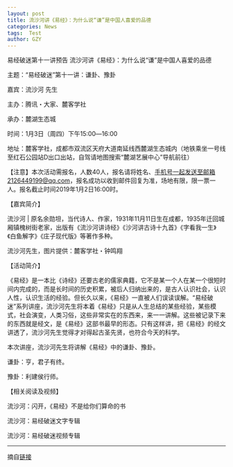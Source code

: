 ```yaml
---
layout: post
title: 流沙河讲《易经》：为什么说“谦”是中国人喜爱的品德
categories: News
tags:  Test
author: GZY
---
```


易经破迷第十一讲预告 流沙河讲《易经》：为什么说“谦”是中国人喜爱的品德

主题：“易经破迷”第十一讲：谦卦、豫卦

嘉宾：流沙河 先生

主办：腾讯・大家、麓客学社

承办：麓湖生态城

时间：1月3日（周四）下午15:00―16:00

地址：麓客学社，成都市双流区天府大道南延线西麓湖生态城内（地铁乘坐一号线至红石公园站D出口出站，自驾请地图搜索“麓湖艺展中心”导航前往）

【注意】本次活动需报名，人数40人，报名请将姓名、手机号一起发送至邮箱2126449199@qq.com，报名成功以收到邮件回复为准，场地有限，限一票一人。报名截止时间2019年1月2日16:00时。

【嘉宾简介】

流沙河 | 原名余勋坦，当代诗人、作家，1931年11月11日生在成都，1935年迁回城厢镇槐树街老家，出版有《流沙河讲诗经》《沙河讲古诗十九首》《字看我一生》《白鱼解字》《庄子现代版》等著作多种。

流沙河先生，图片提供：麓客学社・钟鸣翔

【活动简介】

《易经》是一本比《诗经》还要古老的儒家典籍，它不是某一个人在某一个很短时间内完成的，而是长时间的历史积累，被后人归纳出来的，是古人认识社会，认识人性，认识生活的经验。但长久以来，《易经》一直被人们误读误解。“易经破迷”系列讲座，流沙河先生将本着《易经》只是从人生总结的某些经验，某些模式，社会演变，人类习俗，这些非常实在的东西来，来一一讲解。这些被记录下来的东西就是经文，是《易经》这部书最早的形态。只有这样讲，把《易经》的经文讲透了，流沙河先生觉得才对得起古圣先贤，也符合今天的科学。

本次讲座，流沙河先生将讲解《易经》中的谦卦、豫卦。

谦卦：亨，君子有终。

豫卦：利建侯行师。

【相关阅读及视频】

流沙河：闪开，《易经》不是给你们算命的书

流沙河：易经破迷文字专辑

流沙河：易经破迷视频专辑

*****

摘自[链接](http://dajia.qq.com/original/activity/dajia20181227.html)